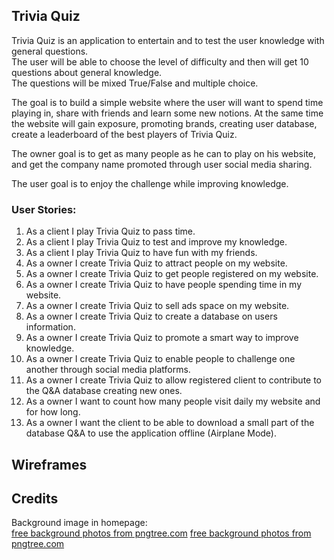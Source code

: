 ## Trivia Quiz

Trivia Quiz is an application to entertain and  to test the user knowledge with general questions.  
The user will be able to choose the level of difficulty and then will get 10 questions about general knowledge.  
The questions will be mixed True/False and multiple choice.

The goal is to build a simple website where the user will want to spend time playing in, share with friends and learn some new notions. At the same time the website will gain exposure, promoting brands, creating user database, create a leaderboard of the best players of Trivia Quiz.

The owner goal is to get as many people as he can to play on his website, and get the company name promoted through user social media sharing.

The user goal is to enjoy the challenge while improving knowledge.

### User Stories:
1. As a client I play Trivia Quiz to pass time.
1. As a client I play Trivia Quiz to test and improve my knowledge.
1. As a client I play Trivia Quiz to have fun with my friends.
1. As a owner I create Trivia Quiz to attract people on my website.
1. As a owner I create Trivia Quiz to get people registered on my website.
1. As a owner I create Trivia Quiz to have people spending time in my website.
1. As a owner I create Trivia Quiz to sell ads space on my website.
1. As a owner I create Trivia Quiz to create a database on users information.
1. As a owner I create Trivia Quiz to promote a smart way to improve knowledge.
1. As a owner I create Trivia Quiz to enable people to challenge one another through social media platforms.
1. As a owner I create Trivia Quiz to allow registered client to contribute to  the Q&A database creating new ones.
1. As a owner I want to count how many people visit daily my website and for how long.
1. As a owner I want the client to be able to download a small part of the database Q&A to use the application offline (Airplane Mode).

## Wireframes 

## Credits
Background image in homepage:  
<a href='https://pngtree.com/free-backgrounds'>free background photos from pngtree.com</a>
<a href='https://pngtree.com/free-backgrounds'>free background photos from pngtree.com</a>